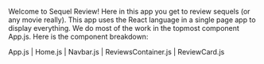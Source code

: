 Welcome to Sequel Review! Here in this app you get to review sequels (or any movie really). This app uses the React language in a single page app to display everything. We do most of the work in the topmost component App.js. Here is the component breakdown:

App.js
|
Home.js
|
Navbar.js
|
ReviewsContainer.js
    |
    ReviewCard.js